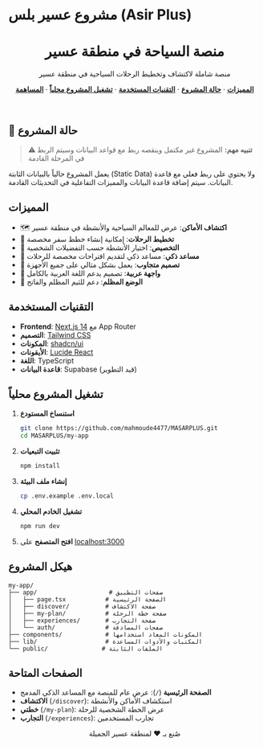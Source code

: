 # مشروع عسير بلس (Asir Plus)

<h1 align="center">منصة السياحة في منطقة عسير</h1>

<p align="center">
 منصة شاملة لاكتشاف وتخطيط الرحلات السياحية في منطقة عسير
</p>

<p align="center">
  <a href="#المميزات"><strong>المميزات</strong></a> ·
  <a href="#حالة-المشروع"><strong>حالة المشروع</strong></a> ·
  <a href="#التقنيات-المستخدمة"><strong>التقنيات المستخدمة</strong></a> ·
  <a href="#تشغيل-المشروع-محلياً"><strong>تشغيل المشروع محلياً</strong></a> ·
  <a href="#المساهمة"><strong>المساهمة</strong></a>
</p>
<br/>

## 🚧 حالة المشروع

> **⚠️ تنبيه مهم:** المشروع غير مكتمل وينقصه ربط مع قواعد البيانات وسيتم الربط في المرحلة القادمة

يعمل المشروع حالياً بالبيانات الثابتة (Static Data) ولا يحتوي على ربط فعلي مع قاعدة البيانات. سيتم إضافة قاعدة البيانات والمميزات التفاعلية في التحديثات القادمة.

## المميزات

- 🗺️ **اكتشاف الأماكن**: عرض للمعالم السياحية والأنشطة في منطقة عسير
- 📅 **تخطيط الرحلات**: إمكانية إنشاء خطط سفر مخصصة
- 🎯 **التخصيص**: اختيار الأنشطة حسب التفضيلات الشخصية
- 🤖 **مساعد ذكي**: مساعد ذكي لتقديم اقتراحات مخصصة للرحلات
- 📱 **تصميم متجاوب**: يعمل بشكل مثالي على جميع الأجهزة
- 🎨 **واجهة عربية**: تصميم يدعم اللغة العربية بالكامل
- 🌙 **الوضع المظلم**: دعم للثيم المظلم والفاتح

## التقنيات المستخدمة

- **Frontend**: [Next.js 14](https://nextjs.org) مع App Router
- **التصميم**: [Tailwind CSS](https://tailwindcss.com)
- **المكونات**: [shadcn/ui](https://ui.shadcn.com/)
- **الأيقونات**: [Lucide React](https://lucide.dev)
- **اللغة**: TypeScript
- **قاعدة البيانات**: Supabase (قيد التطوير)

## تشغيل المشروع محلياً

1. **استنساخ المستودع**

   ```bash
   git clone https://github.com/mahmoude4477/MASARPLUS.git
   cd MASARPLUS/my-app
   ```

2. **تثبيت التبعيات**

   ```bash
   npm install
   ```

3. **إنشاء ملف البيئة**

   ```bash
   cp .env.example .env.local
   ```

4. **تشغيل الخادم المحلي**

   ```bash
   npm run dev
   ```

5. **افتح المتصفح** على [localhost:3000](http://localhost:3000)

## هيكل المشروع

```
my-app/
├── app/                    # صفحات التطبيق
│   ├── page.tsx           # الصفحة الرئيسية
│   ├── discover/          # صفحة الاكتشاف
│   ├── my-plan/           # صفحة خطة الرحلة
│   ├── experiences/       # صفحة التجارب
│   └── auth/              # صفحات المصادقة
├── components/            # المكونات المعاد استخدامها
├── lib/                   # المكتبات والأدوات المساعدة
└── public/               # الملفات الثابتة
```

## الصفحات المتاحة

- **الصفحة الرئيسية** (`/`): عرض عام للمنصة مع المساعد الذكي المدمج
- **الاكتشاف** (`/discover`): استكشاف الأماكن والأنشطة
- **خطتي** (`/my-plan`): عرض الخطة الشخصية للرحلة
- **التجارب** (`/experiences`): تجارب المستخدمين

<p align="center">
  صُنع بـ ❤️ لمنطقة عسير الجميلة
</p>
